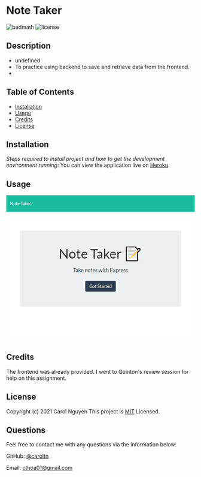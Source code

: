 # Note Taker
![badmath](https://img.shields.io/github/languages/top/nielsenjared/badmath)
![license](https://img.shields.io/badge/license-MIT-brightgreen)
## Description
- undefined
- To practice using backend to save and retrieve data from the frontend.
- 
## Table of Contents
- [Installation](#installation)
- [Usage](#usage)
- [Credits](#credits)
- [License](#license)
## Installation
*Steps required to install project and how to get the development environment running:*
You can view the application live on [Heroku](https://floating-beach-09093.herokuapp.com/).

## Usage
![alt screenshot](https://github.com/caroltn/notetakerapp/blob/0e1f57dbb6856a7e4926fa4ffae96ba09dd5dd83/public/assets/notetakerdemo.gif)
## Credits
The frontend was already provided. I went to Quinton's review session for help on this assignment.
## License
Copyright (c) 2021 Carol Nguyen
This project is [MIT](https://choosealicense.com/licenses/mit/) Licensed.
## Questions

Feel free to contact me with any questions via the information below:

GitHub: [@caroltn](https://github.com/caroltn)

Email: [cthoa01@gmail.com](cthoa01@gmail.com)